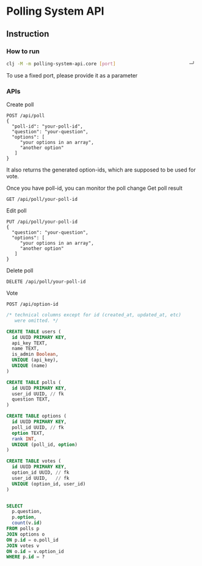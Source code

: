 # Polling System API

## Instruction

### How to run
```sh
clj -M -m polling-system-api.core [port]                           ─╯
```
To use a fixed port, please provide it as a parameter

### APIs
Create poll
```http
POST /api/poll
{
  "poll-id": "your-poll-id",
  "question": "your-question",
  "options": [
     "your options in an array",
     "another option"
   ]
}
```
It also returns the generated option-ids, which are supposed to be used for vote.

Once you have poll-id, you can monitor the poll change
Get poll result
```http
GET /api/poll/your-poll-id
```

Edit poll
```http
PUT /api/poll/your-poll-id
{
  "question": "your-question",
  "options": [
     "your options in an array",
     "another option"
   ]
}
```
Delete poll
```http
DELETE /api/poll/your-poll-id
```
Vote
```http
POST /api/option-id
```


```sql
/* technical columns except for id (created_at, updated_at, etc)
   were omitted. */

CREATE TABLE users (
  id UUID PRIMARY KEY,
  api_key TEXT,
  name TEXT,
  is_admin Boolean,
  UNIQUE (api_key),
  UNIQUE (name)
)

CREATE TABLE polls (
  id UUID PRIMARY KEY,
  user_id UUID, // fk
  question TEXT,
)

CREATE TABLE options (
  id UUID PRIMARY KEY,
  poll_id UUID, // fk
  option TEXT,
  rank INT,
  UNIQUE (poll_id, option)
)

CREATE TABLE votes (
  id UUID PRIMARY KEY,
  option_id UUID, // fk
  user_id UUID,   // fk
  UNIQUE (option_id, user_id)
)


SELECT 
  p.question,
  p.option,
  count(v.id)
FROM polls p
JOIN options o
ON p.id = o.poll_id
JOIN votes v
ON o.id = v.option_id
WHERE p.id = ?
```

